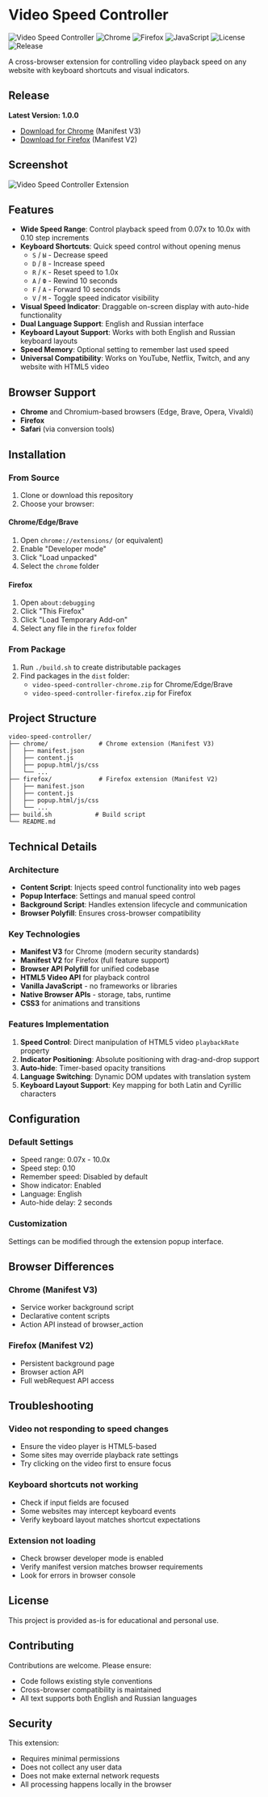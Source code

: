 # Video Speed Controller

![Video Speed Controller](https://img.shields.io/badge/VIDEO%20SPEED-CONTROLLER-blue?style=for-the-badge) ![Chrome](https://img.shields.io/badge/CHROME-Manifest%20V3-4285F4?style=for-the-badge&logo=googlechrome&logoColor=white) ![Firefox](https://img.shields.io/badge/FIREFOX-Manifest%20V2-FF7139?style=for-the-badge&logo=firefox&logoColor=white) ![JavaScript](https://img.shields.io/badge/JAVASCRIPT-F7DF1E?style=for-the-badge&logo=javascript&logoColor=black) ![License](https://img.shields.io/badge/LICENSE-MIT-green?style=for-the-badge) ![Release](https://img.shields.io/badge/RELEASE-v1.0.0-orange?style=for-the-badge)

A cross-browser extension for controlling video playback speed on any website with keyboard shortcuts and visual indicators.

## Release

**Latest Version: 1.0.0**

- [Download for Chrome](https://github.com/euvar/video-speed-controller/releases/download/v1.0.0/video-speed-controller-chrome.zip) (Manifest V3)
- [Download for Firefox](https://github.com/euvar/video-speed-controller/releases/download/v1.0.0/video-speed-controller-firefox.zip) (Manifest V2)

## Screenshot

![Video Speed Controller Extension](https://private-user-images.githubusercontent.com/208194082/484620912-d515c77f-e243-44dd-b969-5c0adc8aca28.png?jwt=eyJ0eXAiOiJKV1QiLCJhbGciOiJIUzI1NiJ9.eyJpc3MiOiJnaXRodWIuY29tIiwiYXVkIjoicmF3LmdpdGh1YnVzZXJjb250ZW50LmNvbSIsImtleSI6ImtleTUiLCJleHAiOjE3NTY4MjQzOTUsIm5iZiI6MTc1NjgyNDA5NSwicGF0aCI6Ii8yMDgxOTQwODIvNDg0NjIwOTEyLWQ1MTVjNzdmLWUyNDMtNDRkZC1iOTY5LTVjMGFkYzhhY2EyOC5wbmc_WC1BbXotQWxnb3JpdGhtPUFXUzQtSE1BQy1TSEEyNTYmWC1BbXotQ3JlZGVudGlhbD1BS0lBVkNPRFlMU0E1M1BRSzRaQSUyRjIwMjUwOTAyJTJGdXMtZWFzdC0xJTJGczMlMkZhd3M0X3JlcXVlc3QmWC1BbXotRGF0ZT0yMDI1MDkwMlQxNDQxMzVaJlgtQW16LUV4cGlyZXM9MzAwJlgtQW16LVNpZ25hdHVyZT00N2IyZGI5MDg5MGUzZjJjYzhhMjk0ODBiOWE5ZWJmMmNjODNjZDdlZjk0MDFiNzFhZjU0ZWYwMmQwNTJhZTc2JlgtQW16LVNpZ25lZEhlYWRlcnM9aG9zdCJ9.PeCcOWU3-LMla531wOOITrkFbTGdHiXZLBAfTwOVxvE)

## Features

- **Wide Speed Range**: Control playback speed from 0.07x to 10.0x with 0.10 step increments
- **Keyboard Shortcuts**: Quick speed control without opening menus
  - `S` / `Ы` - Decrease speed
  - `D` / `В` - Increase speed
  - `R` / `К` - Reset speed to 1.0x
  - `A` / `Ф` - Rewind 10 seconds
  - `F` / `А` - Forward 10 seconds
  - `V` / `М` - Toggle speed indicator visibility
- **Visual Speed Indicator**: Draggable on-screen display with auto-hide functionality
- **Dual Language Support**: English and Russian interface
- **Keyboard Layout Support**: Works with both English and Russian keyboard layouts
- **Speed Memory**: Optional setting to remember last used speed
- **Universal Compatibility**: Works on YouTube, Netflix, Twitch, and any website with HTML5 video

## Browser Support

- **Chrome** and Chromium-based browsers (Edge, Brave, Opera, Vivaldi)
- **Firefox**
- **Safari** (via conversion tools)

## Installation

### From Source

1. Clone or download this repository
2. Choose your browser:

#### Chrome/Edge/Brave
1. Open `chrome://extensions/` (or equivalent)
2. Enable "Developer mode"
3. Click "Load unpacked"
4. Select the `chrome` folder

#### Firefox
1. Open `about:debugging`
2. Click "This Firefox"
3. Click "Load Temporary Add-on"
4. Select any file in the `firefox` folder

### From Package

1. Run `./build.sh` to create distributable packages
2. Find packages in the `dist` folder:
   - `video-speed-controller-chrome.zip` for Chrome/Edge/Brave
   - `video-speed-controller-firefox.zip` for Firefox

## Project Structure

```
video-speed-controller/
├── chrome/              # Chrome extension (Manifest V3)
│   ├── manifest.json
│   ├── content.js
│   ├── popup.html/js/css
│   └── ...
├── firefox/             # Firefox extension (Manifest V2)
│   ├── manifest.json
│   ├── content.js
│   ├── popup.html/js/css
│   └── ...
├── build.sh            # Build script
└── README.md
```

## Technical Details

### Architecture

- **Content Script**: Injects speed control functionality into web pages
- **Popup Interface**: Settings and manual speed control
- **Background Script**: Handles extension lifecycle and communication
- **Browser Polyfill**: Ensures cross-browser compatibility

### Key Technologies

- **Manifest V3** for Chrome (modern security standards)
- **Manifest V2** for Firefox (full feature support)
- **Browser API Polyfill** for unified codebase
- **HTML5 Video API** for playback control
- **Vanilla JavaScript** - no frameworks or libraries
- **Native Browser APIs** - storage, tabs, runtime
- **CSS3** for animations and transitions

### Features Implementation

1. **Speed Control**: Direct manipulation of HTML5 video `playbackRate` property
2. **Indicator Positioning**: Absolute positioning with drag-and-drop support
3. **Auto-hide**: Timer-based opacity transitions
4. **Language Switching**: Dynamic DOM updates with translation system
5. **Keyboard Layout Support**: Key mapping for both Latin and Cyrillic characters

## Configuration

### Default Settings

- Speed range: 0.07x - 10.0x
- Speed step: 0.10
- Remember speed: Disabled by default
- Show indicator: Enabled
- Language: English
- Auto-hide delay: 2 seconds

### Customization

Settings can be modified through the extension popup interface.

## Browser Differences

### Chrome (Manifest V3)
- Service worker background script
- Declarative content scripts
- Action API instead of browser_action

### Firefox (Manifest V2)
- Persistent background page
- Browser action API
- Full webRequest API access

## Troubleshooting

### Video not responding to speed changes
- Ensure the video player is HTML5-based
- Some sites may override playback rate settings
- Try clicking on the video first to ensure focus

### Keyboard shortcuts not working
- Check if input fields are focused
- Some websites may intercept keyboard events
- Verify keyboard layout matches shortcut expectations

### Extension not loading
- Check browser developer mode is enabled
- Verify manifest version matches browser requirements
- Look for errors in browser console

## License

This project is provided as-is for educational and personal use.

## Contributing

Contributions are welcome. Please ensure:
- Code follows existing style conventions
- Cross-browser compatibility is maintained
- All text supports both English and Russian languages

## Security

This extension:
- Requires minimal permissions
- Does not collect any user data
- Does not make external network requests
- All processing happens locally in the browser